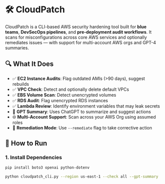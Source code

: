 # 🛠️ CloudPatch

CloudPatch is a CLI-based AWS security hardening tool built for **blue teams**, **DevSecOps pipelines**, and **pre-deployment audit workflows**. It scans for misconfigurations across core AWS services and optionally remediates issues — with support for multi-account AWS orgs and GPT-4 summaries.



## 🔍 What It Does

- ✅ **EC2 Instance Audits**: Flag outdated AMIs (>90 days), suggest rebuilds
- ✅ **VPC Check**: Detect and optionally delete default VPCs
- ✅ **EBS Volume Scan**: Detect unencrypted volumes
- ✅ **RDS Audit**: Flag unencrypted RDS instances
- ✅ **Lambda Review**: Identify environment variables that may leak secrets
- 🤖 **GPT Summary**: Uses ChatGPT to summarize and suggest actions
- 🌐 **Multi-Account Support**: Scan across your AWS Org using assumed roles
- 🔧 **Remediation Mode**: Use `--remediate` flag to take corrective action



## 🚀 How to Run

### 1. Install Dependencies

```bash
pip install boto3 openai python-dotenv

python cloudpatch_cli.py --region us-east-1 --check all --gpt-summary
